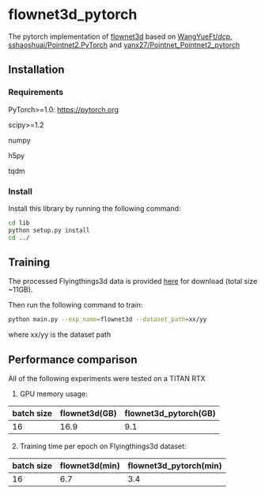 # flownet3d_pytorch
The pytorch implementation of [flownet3d](https://github.com/xingyul/flownet3d) based on [WangYueFt/dcp](https://github.com/WangYueFt/dcp), [sshaoshuai/Pointnet2.PyTorch](https://github.com/sshaoshuai/Pointnet2.PyTorch) and [yanx27/Pointnet_Pointnet2_pytorch](https://github.com/yanx27/Pointnet_Pointnet2_pytorch)

## Installation

### Requirements
PyTorch>=1.0: https://pytorch.org

scipy>=1.2

numpy

h5py

tqdm

### Install
Install this library by running the following command:
```bash
cd lib
python setup.py install
cd ../
```
## Training

The processed Flyingthings3d data is provided [here](https://drive.google.com/file/d/1CMaxdt-Tg1Wct8v8eGNwuT7qRSIyJPY-/view?usp=sharing) for download (total size ~11GB).

Then run the following command to train:
```bash
python main.py --exp_name=flownet3d --dataset_path=xx/yy
```
where xx/yy is the dataset path

## Performance comparison
All of the following experiments were tested on a TITAN RTX

1. GPU memory usage:

batch size|flownet3d(GB)|flownet3d_pytorch(GB)
---|---|---
16|16.9|9.1

2. Training time per epoch on Flyingthings3d dataset:

batch size|flownet3d(min)|flownet3d_pytorch(min)
---|---|---
16|6.7|3.4
